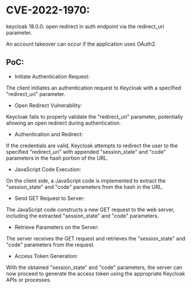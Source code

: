 # CVE-2022-1970:

keycloak 18.0.0: open redirect in auth endpoint via the redirect_uri parameter.

An account takeover can occur if the application uses OAuth2.

## PoC:

- Initiate Authentication Request:

The client initiates an authentication request to Keycloak with a specified "redirect_uri" parameter.

- Open Redirect Vulnerability:

Keycloak fails to properly validate the "redirect_uri" parameter, potentially allowing an open redirect during authentication.

- Authentication and Redirect:

If the credentials are valid, Keycloak attempts to redirect the user to the specified "redirect_uri" with appended "session_state" and "code" parameters in the hash portion of the URL.

- JavaScript Code Execution:

On the client side, a JavaScript code is implemented to extract the "session_state" and "code" parameters from the hash in the URL.

- Send GET Request to Server:

The JavaScript code constructs a new GET request to the web server, including the extracted "session_state" and "code" parameters.

- Retrieve Parameters on the Server:

The server receives the GET request and retrieves the "session_state" and "code" parameters from the request.

- Access Token Generation:

With the obtained "session_state" and "code" parameters, the server can now proceed to generate the access token using the appropriate Keycloak APIs or processes.

